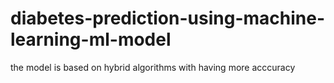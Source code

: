 # diabetes-prediction-using-machine-learning-ml-model
the model is based on hybrid algorithms with having more acccuracy
